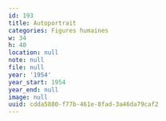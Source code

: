 ```yaml
---
id: 193
title: Autoportrait
categories: Figures humaines
w: 34
h: 40
location: null
note: null
file: null
year: '1954'
year_start: 1954
year_end: null
image: null
uuid: cdda5880-f77b-461e-8fad-3a46da79caf2
---
```


